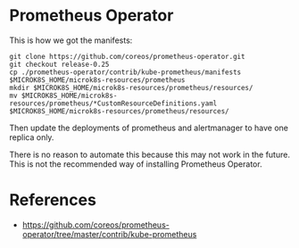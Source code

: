 # Prometheus Operator

This is how we got the manifests:

```
git clone https://github.com/coreos/prometheus-operator.git
git checkout release-0.25
cp ./prometheus-operator/contrib/kube-prometheus/manifests $MICROK8S_HOME/microk8s-resources/prometheus
mkdir $MICROK8S_HOME/microk8s-resources/prometheus/resources/
mv $MICROK8S_HOME/microk8s-resources/prometheus/*CustomResourceDefinitions.yaml $MICROK8S_HOME/microk8s-resources/prometheus/resources/
```

Then update the deployments of prometheus and alertmanager to have one replica only.

There is no reason to automate this because this may not work in the future. This is not the recommended way of installing Prometheus Operator.


# References
 - https://github.com/coreos/prometheus-operator/tree/master/contrib/kube-prometheus